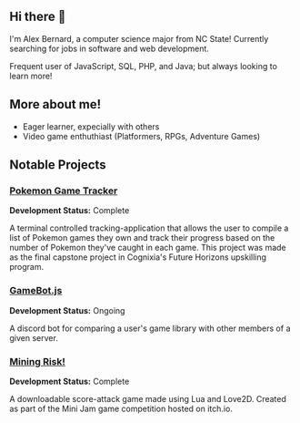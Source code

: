 ## Hi there 👋
I'm Alex Bernard, a computer science major from NC State! Currently searching for jobs in software and web development.

Frequent user of JavaScript, SQL, PHP, and Java; but always looking to learn more!

## More about me!
- Eager learner, expecially with others
- Video game enthuthiast (Platformers, RPGs, Adventure Games)

## Notable Projects
### [Pokemon Game Tracker](https://github.com/AlexJBernard/Cognixia-FutureHorizons-CapstoneProject)
**Development Status:** Complete

A terminal controlled tracking-application that allows the user to compile a list of Pokemon games they own and track their progress based on the number of Pokemon they've caught in each game. 
This project was made as the final capstone project in Cognixia's Future Horizons upskilling program.

### [GameBot.js](https://github.com/AlexJBernard/gamebot-js) 
**Development Status:** Ongoing

A discord bot for comparing a user's game library with other members of a given server.

### [Mining Risk!](https://github.com/AlexJBernard/MiningRisk_MiniJam166)
**Development Status:** Complete

A downloadable score-attack game made using Lua and Love2D. Created as part of the Mini Jam game competition hosted on itch.io.

<!--
**AlexJBernard/AlexJBernard** is a ✨ _special_ ✨ repository because its `README.md` (this file) appears on your GitHub profile.

Here are some ideas to get you started:

- 🔭 I’m currently working on ...
- 🌱 I’m currently learning ...
- 👯 I’m looking to collaborate on ...
- 🤔 I’m looking for help with ...
- 💬 Ask me about ...
- 📫 How to reach me: ...
- 😄 Pronouns: ...
- ⚡ Fun fact: ...
-->
